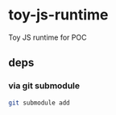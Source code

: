 # toy-js-runtime
Toy JS runtime for POC

## deps

### via git submodule
```bash
git submodule add
```
